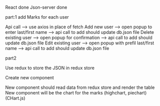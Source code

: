 React  done
Json-server  done 

part:1
add Marks for each user

Api call --> use axios in place of fetch 
Add new user --> open popup to enter last/first name --> api call to add should update db.json file
Delete existing user --> open popup for confirmation --> api call to add should update db.json file
Edit existing user --> open popup with prefil last/first name  --> api call to add should update db.json file


part2

Use redux to store the JSON in redux store 

Create new component 

New component should read data from redux store and render the table 
New component will be the chart for the marks (highchart, piechart) (CHart.js)